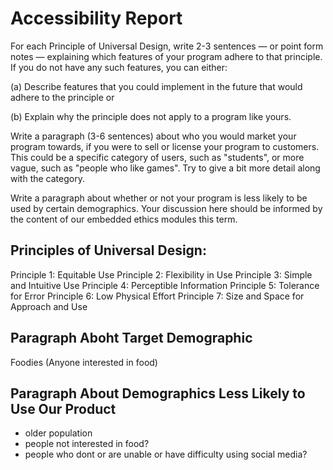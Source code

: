 # Accessibility Report
For each Principle of Universal Design, write 2-3 sentences — or point form notes — explaining which features of your program adhere to that principle. If you do not have any such features, you can either:

(a) Describe features that you could implement in the future that would adhere to the principle or

(b) Explain why the principle does not apply to a program like yours.

Write a paragraph (3-6 sentences) about who you would market your program towards, if you were to sell or license your program to customers. This could be a specific category of users, such as "students", or more vague, such as "people who like games". Try to give a bit more detail along with the category.

Write a paragraph about whether or not your program is less likely to be used by certain demographics. Your discussion here should be informed by the content of our embedded ethics modules this term.


## Principles of Universal Design:
Principle 1: Equitable Use
Principle 2: Flexibility in Use
Principle 3: Simple and Intuitive Use
Principle 4: Perceptible Information
Principle 5: Tolerance for Error
Principle 6: Low Physical Effort
Principle 7: Size and Space for Approach and Use

## Paragraph Aboht Target Demographic
Foodies (Anyone interested in food)

## Paragraph About Demographics Less Likely to Use Our Product
- older population
- people not interested in food?
- people who dont or are unable or have difficulty using social media?


